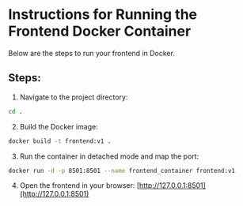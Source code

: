 # Instructions for Running the Frontend Docker Container

Below are the steps to run your frontend in Docker.

## Steps:

1. Navigate to the project directory:
```bash
cd .
```

2. Build the Docker image:
```bash
docker build -t frontend:v1 .
```

3. Run the container in detached mode and map the port:
```bash
docker run -d -p 8501:8501 --name frontend_container frontend:v1
```

4. Open the frontend in your browser:
[http://127.0.0.1:8501](http://127.0.0.1:8501)

